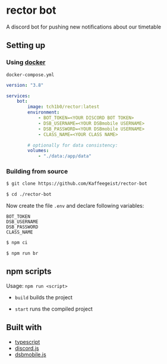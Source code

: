 # rector bot

A discord bot for pushing new notifications about our timetable

## Setting up

### Using [docker](https://docker.com)

`docker-compose.yml`

```yml
version: "3.8"

services:
    bot:
        image: tch1b0/rector:latest
        environment:
            - BOT_TOKEN=<YOUR DISCORD BOT TOKEN>
            - DSB_USERNAME=<YOUR DSBmobile USERNAME>
            - DSB_PASSWORD=<YOUR DSBmobile USERNAME>
            - CLASS_NAME=<YOUR CLASS NAME>

        # optionally for data consistency:
        volumes:
            - "./data:/app/data"
```

### Building from source

```bash
$ git clone https://github.com/Kaffeegeist/rector-bot
```

```bash
$ cd ./rector-bot
```

Now create the file `.env` and declare following variables:

```
BOT_TOKEN
DSB_USERNAME
DSB_PASSWORD
CLASS_NAME
```

```bash
$ npm ci
```

```
$ npm run br
```

## npm scripts

Usage: `npm run <script>`

-   `build`
    builds the project

-   `start`
    runs the compiled project

## Built with

-   [typescript](https://www.typescriptlang.org/)
-   [discord.js](https://discord.js.org/)
-   [dsbmobile.js](https://github.com/Tch1b0/dsbmobile.js)
